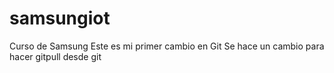 # samsungiot
Curso de Samsung
Este es mi primer cambio en Git
Se hace un cambio para hacer gitpull desde git

